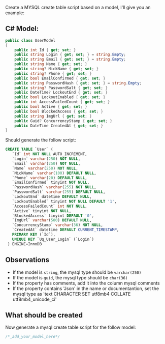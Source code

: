 Create a MYSQL create table script based on a model, I'll give you an example:

## C# Model:
```c#
public class UserModel
{
    public int Id { get; set; }
    public string Login { get; set; } = string.Empty;
    public string Email { get; set; } = string.Empty;
    public string Name { get; set; }
    public string? NickName { get; set; }
    public string? Phone { get; set; }
    public bool EmailConfirmed { get; set; }
    public string PasswordHash { get; set; } = string.Empty;
    public string? PasswordSalt { get; set; }
    public DateTime? LockoutEnd { get; set; }
    public bool LockoutEnabled { get; set; }
    public int AccessFailedCount { get; set; }
    public bool Active { get; set; }
    public bool BlockedAccess { get; set; }
    public string ImgUrl { get; set; }
    public Guid? ConcurrencyStamp { get; set; }
    public DateTime CreatedAt { get; set; }
}
```

Should generate the follow script:
```sql
CREATE TABLE `User` (
   `Id` int NOT NULL AUTO_INCREMENT,
   `Login` varchar(250) NOT NULL,
   `Email` varchar(250) NOT NULL,
   `Name` varchar(250) NOT NULL,
   `NickName` varchar(100) DEFAULT NULL,
   `Phone` varchar(20) DEFAULT NULL,
   `EmailConfirmed` tinyint NOT NULL,
   `PasswordHash` varchar(255) NOT NULL,
   `PasswordSalt` varchar(255) DEFAULT NULL,
   `LockoutEnd` datetime DEFAULT NULL,
   `LockoutEnabled` tinyint NOT NULL DEFAULT '1',
   `AccessFailedCount` int NOT NULL,
   `Active` tinyint NOT NULL,
   `BlockedAccess` tinyint DEFAULT '0',
   `ImgUrl` varchar(500) DEFAULT NULL,
   `ConcurrencyStamp` varchar(36) NOT NULL,
   `CreatedAt` datetime DEFAULT CURRENT_TIMESTAMP,
   PRIMARY KEY (`Id`),
   UNIQUE KEY `Uq_User_Login` (`Login`)
 ) ENGINE=InnoDB
```

## Observations
- If the model is `string`, the mysql type should be `varchar(250)`
- If the model is `guid`, the mysql type should be `char(36)`
- If the property has comments, add it into the column mysql comments
- If the property contains 'Json' in the name or documentantion, set the mysql type as 'text CHARACTER SET utf8mb4 COLLATE utf8mb4_unicode_ci'

## What should be created

Now generate a mysql create table script for the follow model:

```c#
/*_add_your_model_here*/
```